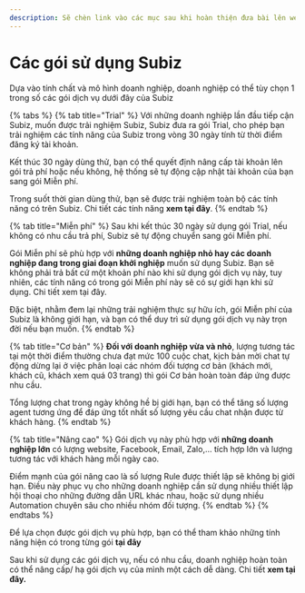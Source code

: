 ```yaml
---
description: Sẽ chèn link vào các mục sau khi hoàn thiện đưa bài lên web
---
```


# Các gói sử dụng Subiz

Dựa vào tính chất và mô hình doanh nghiệp, doanh nghiệp có thể tùy chọn 1 trong số các gói dịch vụ dưới đây của Subiz

{% tabs %}
{% tab title="Trial" %}
Với những doanh nghiệp lần đầu tiếp cận Subiz, muốn được trải nghiệm Subiz, Subiz đưa ra gói Trial, cho phép bạn trải nghiệm các tính năng của Subiz trong vòng 30 ngày tính từ thời điểm đăng ký tài khoản.

Kết thúc 30 ngày dùng thử, bạn có thể quyết định nâng cấp tài khoản lên gói trả phí hoặc nếu không, hệ thống sẽ tự động cập nhật tài khoản của bạn sang gói Miễn phí.

Trong suốt thời gian dùng thử, bạn sẽ được trải nghiệm toàn bộ các tính năng có trên Subiz. Chi tiết các tính năng **xem tại đây**.
{% endtab %}

{% tab title="Miễn phí" %}
Sau khi kết thúc 30 ngày sử dụng gói Trial, nếu không có nhu cầu trả phí, Subiz sẽ tự động chuyển sang gói Miễn phí.

Gói Miễn phí sẽ phù hợp với **những doanh nghiệp nhỏ hay các doanh nghiệp đang trong giai đoạn khởi nghiệp** muốn sử dụng Subiz. Bạn sẽ không phải trả bất cứ một khoản phí nào khi sử dụng gói dịch vụ này, tuy nhiên, các tính năng có trong gói Miễn phí này sẽ có sự giới hạn khi sử dụng. Chi tiết xem tại đây.

Đặc biệt, nhằm đem lại những trải nghiệm thực sự hữu ích, gói Miễn phí của Subiz là không giới hạn, và bạn có thể duy trì sử dụng gói dịch vụ này trọn đời nếu bạn muốn.
{% endtab %}

{% tab title="Cơ bản" %}
**Đối với doanh nghiệp vừa và nhỏ**, lượng tương tác tại một thời điểm thường chưa đạt mức 100 cuộc chat, kịch bản mời chat tự động dừng lại ở việc phân loại các nhóm đối tượng cơ bản \(khách mới, khách cũ, khách xem quá 03 trang\) thì gói Cơ bản hoàn toàn đáp ứng được nhu cầu.

Tổng lượng chat trong ngày không hề bị giới hạn, bạn có thể tăng số lượng agent tương ứng để đáp ứng tốt nhất số lượng yêu cầu chat nhận được từ khách hàng.
{% endtab %}

{% tab title="Nâng cao" %}
Gói dịch vụ này phù hợp với **những doanh nghiệp lớn** có lượng website, Facebook, Email, Zalo,... tích hợp lớn và lượng tương tác với khách hàng mỗi ngày cao.

Điểm mạnh của gói nâng cao là số lượng Rule được thiết lập sẽ không bị giới hạn. Điều này phục vụ cho những doanh nghiệp cần sử dụng nhiều thiết lập hội thoại cho những đường dẫn URL khác nhau, hoặc sử dụng nhiều Automation chuyên sâu cho nhiều nhóm đối tượng.
{% endtab %}
{% endtabs %}

Để lựa chọn được gói dịch vụ phù hợp, bạn có thể tham khảo những tính năng hiện có trong từng gói **tại đây**

Sau khi sử dụng các gói dịch vụ, nếu có nhu cầu, doanh nghiệp hoàn toàn có thể nâng cấp/ hạ gói dịch vụ của mình một cách dễ dàng. Chi tiết **xem tại đây.**


